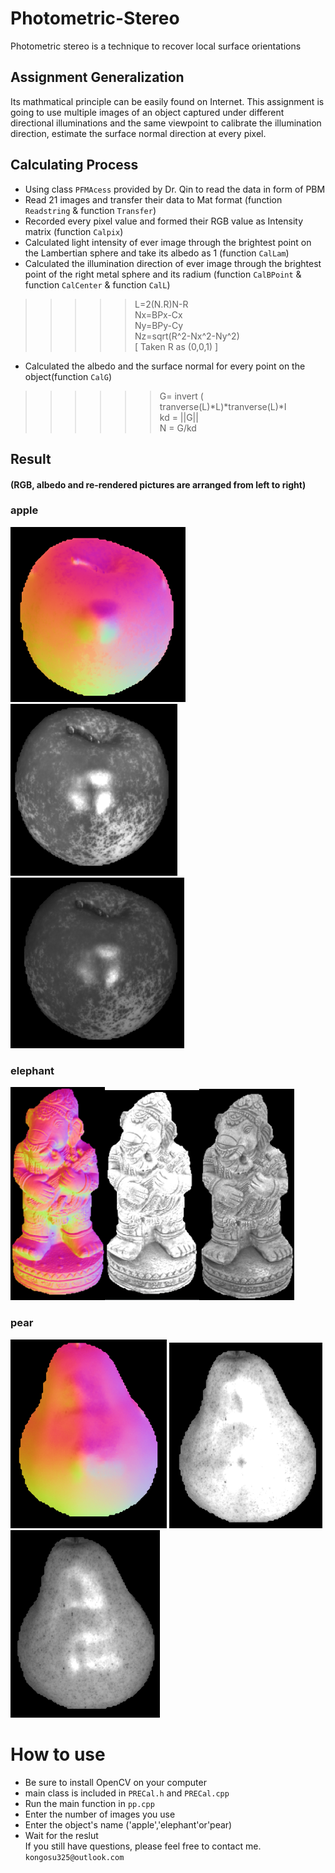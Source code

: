 # Photometric-Stereo
Photometric stereo is a technique to recover local surface orientations
## Assignment Generalization
Its mathmatical principle can be easily found on Internet. This assignment is going to use multiple images of an object captured under different directional illuminations and the same viewpoint to calibrate the illumination direction, estimate the surface normal direction at every pixel.<br>
## Calculating Process
* Using class `PFMAcess` provided by Dr. Qin to read the data in form of PBM
* Read 21 images and transfer their data to Mat format (function `Readstring` & function `Transfer`)<br>
* Recorded every pixel value and formed their RGB value as Intensity matrix (function `Calpix`)<br>
* Calculated light intensity of ever image through the brightest point on the Lambertian sphere and take its albedo as 1 (function `CalLam`)<br>
* Calculated the illumination direction of ever image through the brightest point of the right metal sphere and its radium (function `CalBPoint` & function `CalCenter` & function `CalL`)<br>
 >>>>>L=2(N.R)N-R<br>
 >>>>> Nx=BPx-Cx<br>
 >>>>> Ny=BPy-Cy<br>
 >>>>>  Nz=sqrt(R^2-Nx^2-Ny^2)<br>
 >>>>> [ Taken R as (0,0,1) ]<br>
* Calculated the albedo and the surface normal for every point on the object(function `CalG`)<br>
 >>>>>>G= invert ( tranverse(L)*L)*tranverse(L)*I<br>
 >>>>>kd = ||G||<br>
 >>>>>N  = G/kd<br>

## Result
#### (RGB, albedo and re-rendered pictures are arranged from left to right)
### apple
![](https://github.com/kong931780511/Photometric-Stereo/raw/master/data/apple_rgb.png)
![](https://github.com/kong931780511/Photometric-Stereo/raw/master/data/apple_albedo.png) 
![](https://github.com/kong931780511/Photometric-Stereo/raw/master/data/apple_render.png) 
### elephant
<img src="https://github.com/kong931780511/Photometric-Stereo/raw/master/data/elephant_rgb.png" width="30%" height="30%"><img src="https://github.com/kong931780511/Photometric-Stereo/raw/master/data/elephant_albedo.png" width="30%" height="30%"><img src="https://github.com/kong931780511/Photometric-Stereo/raw/master/data/elephant_render.png" width="30%" height="30%">
### pear
![](https://github.com/kong931780511/Photometric-Stereo/raw/master/data/pear_rgb.png) 
![](https://github.com/kong931780511/Photometric-Stereo/raw/master/data/pear_albedo.png) 
![](https://github.com/kong931780511/Photometric-Stereo/raw/master/data/pear_render.png) 
# How to use
* Be sure to install OpenCV on your computer
* main class is included in `PRECal.h` and `PRECal.cpp`
* Run the main function in `pp.cpp`
* Enter the number of images you use
* Enter the object's name ('apple','elephant'or'pear)
* Wait for the reslut<br>
  If you still have questions, please feel free to contact me. `kongosu325@outlook.com`
